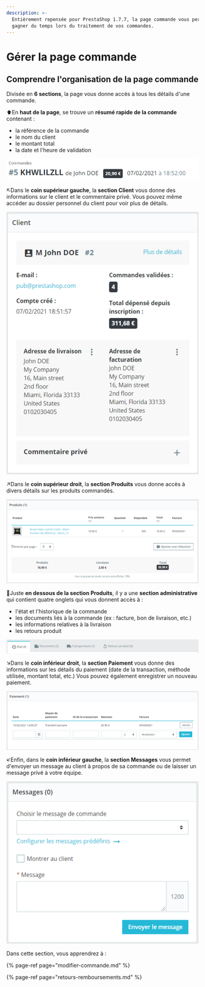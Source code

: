 ```yaml
---
description: >-
  Entièrement repensée pour PrestaShop 1.7.7, la page commande vous permet de
  gagner du temps lors du traitement de vos commandes.
---
```


# Gérer la page commande

## Comprendre l'organisation de la page commande

Divisée en **6 sections**, la page vous donne accès à tous les détails d'une commande.

⬆En **haut de la page**, se trouve un **résumé rapide de la commande** contenant :

* la référence de la commande 
* le nom du client 
* le montant total 
* la date et l'heure de validation

![](../../../../.gitbook/assets/image%20%284%29.png)

↖Dans le **coin supérieur gauche**, la **section Client** vous donne des informations sur le client et le commentaire privé. Vous pouvez même accéder au dossier personnel du client pour voir plus de détails.

![](../../../../.gitbook/assets/image%20%282%29.png)

↗Dans le **coin supérieur droit**, la **section Produits** vous donne accès à divers détails sur les produits commandés.

![](../../../../.gitbook/assets/image%20%285%29.png)

🔽Juste **en dessous de la section Produits**, il y a une **section administrative** qui contient quatre onglets qui vous donnent accès à :

* l'état et l'historique de la commande
* les documents liés à la commande \(ex : facture, bon de livraison, etc.\) 
* les informations relatives à la livraison
* les retours produit

![](../../../../.gitbook/assets/image%20%283%29.png)

↘Dans le **coin inférieur droit**, la **section Paiement** vous donne des informations sur les détails du paiement \(date de la transaction, méthode utilisée, montant total, etc.\) Vous pouvez également enregistrer un nouveau paiement.

![](../../../../.gitbook/assets/image%20%281%29.png)

↙Enfin, dans le **coin inférieur gauche**, la **section Messages** vous permet d'envoyer un message au client à propos de sa commande ou de laisser un message privé à votre équipe.

![](../../../../.gitbook/assets/image.png)

Dans cette section, vous apprendrez à :

{% page-ref page="modifier-commande.md" %}

{% page-ref page="retours-remboursements.md" %}


